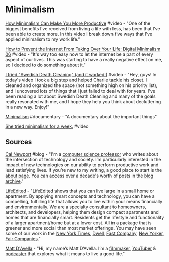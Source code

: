 # Minimalism

[How Minimalism Can Make You More Productive](https://www.youtube.com/watch?v=CttGNGjwp6A&feature=youtu.be) \#video - "One of the biggest benefits I’ve received from living a life with less, has been that I’ve been able to create more. In this video I break down five ways that I've applied minimalism to my work life."

[How to Prevent the Internet From Taking Over Your Life: Digital Minimalism 06](https://www.youtube.com/watch?v=jEps2fnwL-0&feature=youtu.be) \#video - "It's way too easy now to let the internet be a part of every aspect of our lives. This was starting to have a really negative effect on me, so I decided to do something about it."

[I tried "Swedish Death Cleaning" \(and it worked!\)](https://www.youtube.com/watch?v=3XNbAbhQZFA&feature=youtu.be) \#video - "Hey, guys! In today's video I took a big step and helped Charlie tackle his closet. I cleaned and organized the space \(not something high on his priority list\), and I uncovered lots of things that I just failed to deal with for years. I've been reading a lot about Swedish Death Cleaning and many of the goals really resonated with me, and I hope they help you think about decluttering in a new way. Enjoy!"

[Minimalism](https://minimalismfilm.com/) \#documentary - "A documentary about the important things"

[She tried minimalism for a week.](https://www.youtube.com/watch?v=kgMtMUDL51M&feature=youtu.be) \#video

## Sources

[Cal Newport](http://www.calnewport.com/blog/) \#blog - "I'm a [computer science professor](http://people.cs.georgetown.edu/~cnewport/) who writes about the intersection of technology and society. I’m particularly interested in the impact of new technologies on our ability to perform productive work and lead satisfying lives. If you’re new to my writing, a good place to start is the [about page](http://calnewport.com/about/). You can access over a decade's worth of posts in the [blog archive](http://calnewport.com/blog/archive/)."

[LifeEdited](https://lifeedited.com) - "LifeEdited shows that you can live large in a small home or apartment. By applying smart concepts and technology, you can have a compelling, fulfilling life that allows you to live within your means financially and environmentally. We are a specialty consultant to homeowners,  architects, and developers, helping them design compact apartments and homes that are financially smart. Residents get the lifestyle and functionality of a larger apartment/home but at a lower cost. All in a package that is greener and more social than most market offerings. You may have seen some of our work in the [New York Times](https://www.nytimes.com/2018/03/13/realestate/maui-sustainable-living.html), [Dwell](https://www.dwell.com/article/at-his-350-square-foot-apartment-small-space-champion-graham-hill-practices-what-he-preaches-5fc6d916), [Fast Company](https://www.fastcompany.com/3009434/49-57-urban-outfitters), [New Yorker](https://www.newyorker.com/magazine/2013/05/20/mini-dinner), [Fair Companies](https://www.youtube.com/watch?v=XYV0qATsyts&t=2s)."

[Matt D'Avella](https://mattdavella.com/) - "Hi, my name’s Matt D’Avella. I’m a [filmmaker](http://minimalismfilm.com/), [YouTuber](http://youtube.com/mattdavella) & [podcaster](http://groundupshow.com/) that explores what it means to live a good life."

